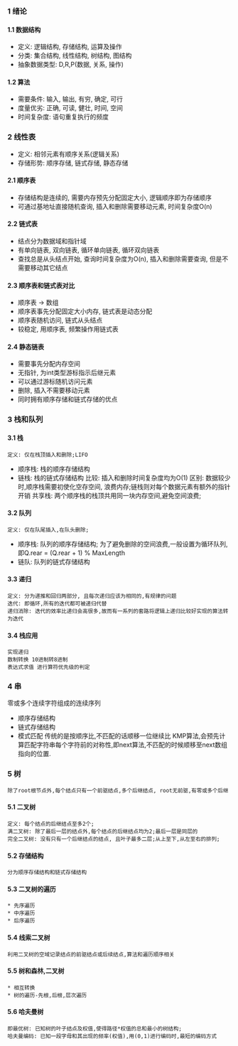 ### 1 绪论

#### 1.1 数据结构
* 定义: 逻辑结构, 存储结构, 运算及操作
* 分类: 集合结构, 线性结构, 树结构, 图结构
* 抽象数据类型: D,R,P(数据, 关系, 操作)

#### 1.2 算法
* 需要条件: 输入, 输出, 有穷, 确定, 可行
* 度量优劣: 正确, 可读, 健壮, 时间, 空间
* 时间复杂度: 语句重复执行的频度

### 2 线性表
* 定义: 相邻元素有顺序关系(逻辑关系)
* 存储形势: 顺序存储, 链式存储, 静态存储

#### 2.1 顺序表
* 存储结构是连续的, 需要内存预先分配固定大小, 逻辑顺序即为存储顺序
* 可通过基地址直接随机查询, 插入和删除需要移动元素, 时间复杂度O(n)

#### 2.2 链式表
* 结点分为数据域和指针域
* 有单向链表, 双向链表, 循环单向链表, 循环双向链表
* 查找总是从头结点开始, 查询时间复杂度为O(n), 插入和删除需要查询, 但是不需要移动其它结点

#### 2.3 顺序表和链式表对比
* 顺序表 -> 数组
* 顺序表事先分配固定大小内存, 链式表是动态分配
* 顺序表随机访问, 链式从头结点
* 较稳定, 用顺序表, 频繁操作用链式表

#### 2.4 静态链表
* 需要事先分配内存空间
* 无指针, 为int类型游标指示后继元素
* 可以通过游标随机访问元素
* 删除, 插入不需要移动元素
* 同时拥有顺序存储和链式存储的优点

### 3 栈和队列

#### 3.1 栈
    定义: 仅在栈顶插入和删除;LIFO
* 顺序栈: 栈的顺序存储结构
* 链栈: 栈的链式存储结构
    比较: 插入和删除时间复杂度均为O(1)
    区别: 数据较少时,顺序栈需要初使化空存空间, 浪费内存;链栈则对每个数据元素有额外的指针开销
    共享栈: 两个顺序栈的栈顶共用同一块内存空间,避免空间浪费;

#### 3.2 队列
    定义: 仅在队尾插入,在队头删除;
* 顺序栈: 队列的顺序存储结构;
    为了避免删除的空间浪费,一般设置为循环队列,即Q.rear = (Q.rear + 1) % MaxLength
* 链队: 队列的链式存储结构

#### 3.3 递归
    定义: 分为递推和回归两部分, 且每次递归应该为相同的,有规律的问题
    迭代: 即循环,所有的迭代都可被递归代替
    递归消除: 迭代的效率比递归会高很多,故而有一系列的套路将逻辑上递归比较好实现的算法转为迭代

#### 3.4 栈应用
    实现递归
    数制转换 10进制转8进制
    表达式求值 进行算符优先级的判定

### 4 串
   零或多个连续字符组成的连续序列

* 顺序存储结构
* 链式存储结构
* 模式匹配
    传统的是按顺序比,不匹配的话顺移一位继续比
    KMP算法,会预先计算匹配字符串每个字符前的对称性,即next算法,不匹配的时候顺移至next数组指向的位置.

### 5 树
    除了root根节点外,每个结点只有一个前驱结点,多个后继结点, root无前驱,有零或多个后继

#### 5.1 二叉树
    定义: 每个结点的后继结点至多2个;
    满二叉树: 除了最后一层的结点外,每个结点的后继结点均为2;最后一层是同层的
    完全二叉树: 没有只有一个后继结点的结点, 且叶子最多二层;从上至下,从左至右的排列;

#### 5.2 存储结构
    分为顺序存储结构和链式存储结构
#### 5.3 二叉树的遍历
    * 先序遍历
    * 中序遍历
    * 后序遍历
#### 5.4 线索二叉树
    利用二叉树的空域记录结点的前驱结点或后续结点,算法和遍历顺序相关

#### 5.5 树和森林,二叉树
    * 相互转换
    * 树的遍历-先根,后根,层次遍历

#### 5.6 哈夫曼树
    即最优树: 已知树的叶子结点及权值,使得路径*权值的总和最小的树结构;
    哈夫曼编码: 已知一段字母和其出现的频率(权值),用(0,1)进行编码时,最短的编码方式